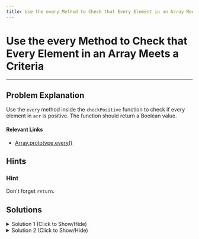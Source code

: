 ```yaml
---
title: Use the every Method to Check that Every Element in an Array Meets a Criteria
---
```

# Use the every Method to Check that Every Element in an Array Meets a Criteria

---
## Problem Explanation
Use the `every` method inside the `checkPositive` function to check if every element in `arr` is positive. The function should return a Boolean value.

#### Relevant Links
  - [Array.prototype.every()](https://developer.mozilla.org/en-US/docs/Web/JavaScript/Reference/Global_Objects/Array/every)

## Hints

### Hint
Don't forget `return`.

## Solutions

<details><summary>Solution 1 (Click to Show/Hide)</summary>

```javascript
function checkPositive(arr) {
  // Add your code below this line

  return arr.every(val => val > 0);
  // Add your code above this line
}
checkPositive([1, 2, 3, -4, 5]);
```
</details>

<details><summary>Solution 2 (Click to Show/Hide)</summary>

```javascript
function checkPositive(arr) {
  // Add your code below this line
  return arr.every(function(value) {
    return value > 0;
  });
  // Add your code above this line
}
checkPositive([1, 2, 3, -4, 5]);
```
</details>
